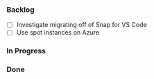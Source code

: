 ### Backlog
- [ ] Investigate migrating off of Snap for VS Code
- [ ] Use spot instances on Azure

### In Progress

### Done
